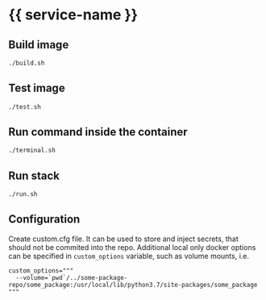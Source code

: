 # {{ service-name }}

## Build image

```bash
./build.sh
```

## Test image

```bash
./test.sh
```

## Run command inside the container

```bash
./terminal.sh
```

## Run stack

```bash
./run.sh
```

## Configuration

Create custom.cfg file. It can be used to store and inject secrets, that should not be commited into the repo.
Additional local only docker options can be specified in `custom_options` variable, such as volume mounts, i.e.

```
custom_options="""
  --volume=`pwd`/../some-package-repo/some_package:/usr/local/lib/python3.7/site-packages/some_package
"""
```
